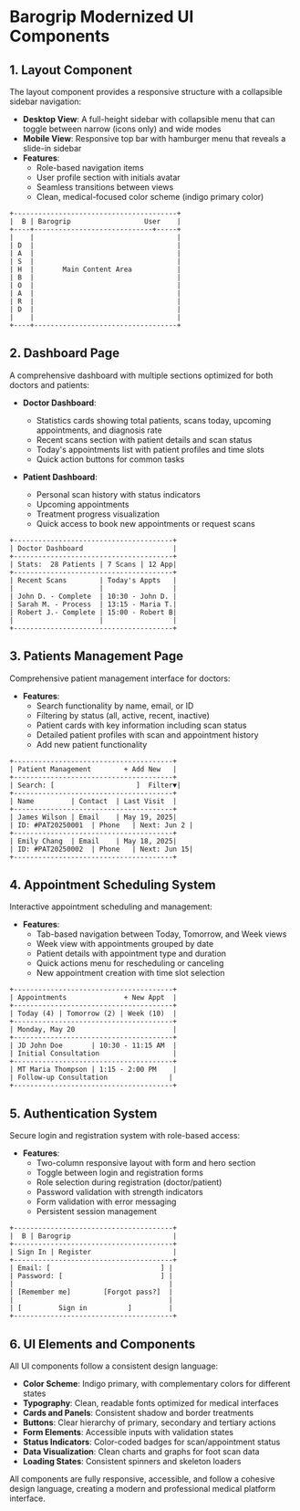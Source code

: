 # Barogrip Modernized UI Components

## 1. Layout Component

The layout component provides a responsive structure with a collapsible sidebar navigation:

- **Desktop View**: A full-height sidebar with collapsible menu that can toggle between narrow (icons only) and wide modes
- **Mobile View**: Responsive top bar with hamburger menu that reveals a slide-in sidebar
- **Features**:
  - Role-based navigation items
  - User profile section with initials avatar
  - Seamless transitions between views
  - Clean, medical-focused color scheme (indigo primary color)

```
+----------------------------------------+
|  B | Barogrip                  User    |
+----+-----------------------------+-----+
|    |                                   |
| D  |                                   |
| A  |                                   |
| S  |                                   |
| H  |       Main Content Area           |
| B  |                                   |
| O  |                                   |
| A  |                                   |
| R  |                                   |
| D  |                                   |
|    |                                   |
+----+-----------------------------------+
```

## 2. Dashboard Page

A comprehensive dashboard with multiple sections optimized for both doctors and patients:

- **Doctor Dashboard**:
  - Statistics cards showing total patients, scans today, upcoming appointments, and diagnosis rate
  - Recent scans section with patient details and scan status
  - Today's appointments list with patient profiles and time slots
  - Quick action buttons for common tasks

- **Patient Dashboard**:
  - Personal scan history with status indicators
  - Upcoming appointments
  - Treatment progress visualization
  - Quick access to book new appointments or request scans

```
+---------------------------------------+
| Doctor Dashboard                      |
+---------------------------------------+
| Stats:  28 Patients | 7 Scans | 12 App|
+---------------------------------------+
| Recent Scans        | Today's Appts   |
|                     |                 |
| John D. - Complete  | 10:30 - John D. |
| Sarah M. - Process  | 13:15 - Maria T.|
| Robert J.- Complete | 15:00 - Robert B|
|                     |                 |
+---------------------------------------+
```

## 3. Patients Management Page

Comprehensive patient management interface for doctors:

- **Features**:
  - Search functionality by name, email, or ID
  - Filtering by status (all, active, recent, inactive)
  - Patient cards with key information including scan status
  - Detailed patient profiles with scan and appointment history
  - Add new patient functionality

```
+---------------------------------------+
| Patient Management        + Add New   |
+---------------------------------------+
| Search: [                    ]  Filter▼|
+---------------------------------------+
| Name         | Contact  | Last Visit  |
+---------------------------------------+
| James Wilson | Email    | May 19, 2025|
| ID: #PAT20250001  | Phone   | Next: Jun 2 |
+---------------------------------------+
| Emily Chang  | Email    | May 18, 2025|
| ID: #PAT20250002  | Phone   | Next: Jun 15|
+---------------------------------------+
```

## 4. Appointment Scheduling System

Interactive appointment scheduling and management:

- **Features**:
  - Tab-based navigation between Today, Tomorrow, and Week views
  - Week view with appointments grouped by date
  - Patient details with appointment type and duration
  - Quick actions menu for rescheduling or canceling
  - New appointment creation with time slot selection

```
+---------------------------------------+
| Appointments              + New Appt  |
+---------------------------------------+
| Today (4) | Tomorrow (2) | Week (10)  |
+---------------------------------------+
| Monday, May 20                        |
+---------------------------------------+
| JD John Doe       | 10:30 - 11:15 AM  |
| Initial Consultation                  |
+---------------------------------------+
| MT Maria Thompson | 1:15 - 2:00 PM    |
| Follow-up Consultation               |
+---------------------------------------+
```

## 5. Authentication System

Secure login and registration system with role-based access:

- **Features**:
  - Two-column responsive layout with form and hero section
  - Toggle between login and registration forms
  - Role selection during registration (doctor/patient)
  - Password validation with strength indicators
  - Form validation with error messaging
  - Persistent session management

```
+---------------------------------------+
|  B | Barogrip                         |
+---------------------------------------+
| Sign In | Register                    |
+---------------------------------------+
| Email: [                           ] |
| Password: [                        ] |
|                                      |
| [Remember me]        [Forgot pass?]  |
|                                      |
| [         Sign in          ]         |
+---------------------------------------+
```

## 6. UI Elements and Components

All UI components follow a consistent design language:

- **Color Scheme**: Indigo primary, with complementary colors for different states
- **Typography**: Clean, readable fonts optimized for medical interfaces
- **Cards and Panels**: Consistent shadow and border treatments
- **Buttons**: Clear hierarchy of primary, secondary and tertiary actions
- **Form Elements**: Accessible inputs with validation states
- **Status Indicators**: Color-coded badges for scan/appointment status
- **Data Visualization**: Clean charts and graphs for foot scan data
- **Loading States**: Consistent spinners and skeleton loaders

All components are fully responsive, accessible, and follow a cohesive design language, creating a modern and professional medical platform interface.